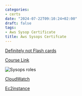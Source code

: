 ```yaml
---
categories:
- certs
date: "2024-07-22T09:10:24+02:00"
draft: false
tags:
- Aws Sysop Certificate
title: Aws Sysops Certifcate
---
```


[Definitely not Flash
cards](https://quizlet.com/pl/935031346/aws-sysops-certification-flash-cards/?i:%204jyjpe&x=1jqt)

[Course Link](https://www.youtube.com/watch?v:%20KX_AfyrhlgQ&t=1618s)

![Sysops roles](/Notes/roles_sysops_viusal.png)

[CloudWatch](/Notes/posts/sysops_aws_cert/CloudWatch)

[Ec2instance](/Notes/posts/sysops_aws_cert/ec2_instances/ec2_instance)
